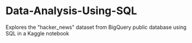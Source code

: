 # Data-Analysis-Using-SQL
Explores the "hacker_news" dataset from BigQuery public database using SQL in a Kaggle notebook 
